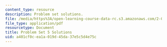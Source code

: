```yaml
---
content_type: resource
description: Problem set solutions.
file: /media/https%3A/open-learning-course-data-rc.s3.amazonaws.com/2-004-dynamics-and-control-ii-spring-2008/a401cf0cea1a019d45da37e5c5d4e75c_ps5soln.pdf
file_type: application/pdf
resourcetype: Document
title: Problem Set 5 Solutions
uid: a401cf0c-ea1a-019d-45da-37e5c5d4e75c
---
```

